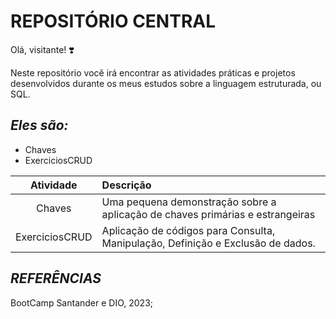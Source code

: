# **REPOSITÓRIO CENTRAL**

Olá, visitante! :heavy_heart_exclamation:

Neste repositório você irá encontrar as atividades práticas e projetos desenvolvidos durante os meus estudos sobre a linguagem estruturada, ou SQL.

## *Eles são:*

* Chaves
* ExerciciosCRUD

Atividade | Descrição
:---------: | :---------
Chaves  | Uma pequena demonstração sobre a aplicação de chaves primárias e estrangeiras
ExerciciosCRUD | Aplicação de códigos para Consulta, Manipulação, Definição e Exclusão de dados.



## *REFERÊNCIAS*

BootCamp Santander e DIO, 2023;